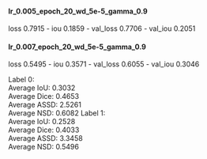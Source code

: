 #### lr_0.005_epoch_20_wd_5e-5_gamma_0.9
loss 0.7915 - iou 0.1859 - val_loss 0.7706 - val_iou 0.2051

#### lr_0.007_epoch_20_wd_5e-5_gamma_0.9
loss 0.5495 - iou 0.3571 - val_loss 0.6055 - val_iou 0.3046

Label 0:   
Average IoU: 0.3032   
Average Dice: 0.4653   
Average ASSD: 2.5261   
Average NSD: 0.6082 
Label 1:   
Average IoU: 0.2528   
Average Dice: 0.4033   
Average ASSD: 3.3458   
Average NSD: 0.5496